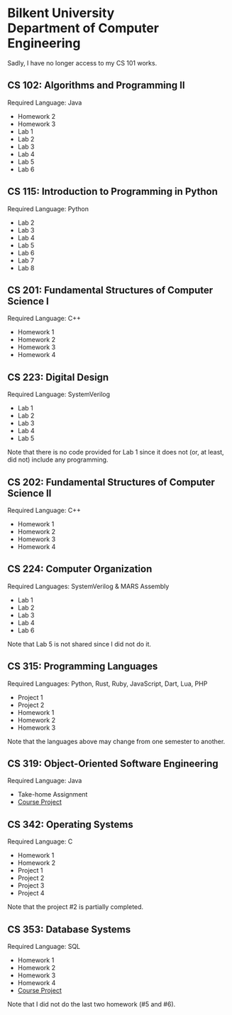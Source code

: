 # Bilkent University<br/>Department of Computer Engineering 

Sadly, I have no longer access to my CS 101 works.

## CS 102: Algorithms and Programming II
Required Language: Java

- Homework 2
- Homework 3
- Lab 1
- Lab 2
- Lab 3
- Lab 4
- Lab 5
- Lab 6

## CS 115: Introduction to Programming in Python
Required Language: Python

- Lab 2
- Lab 3
- Lab 4
- Lab 5
- Lab 6
- Lab 7
- Lab 8

## CS 201: Fundamental Structures of Computer Science I
Required Language: C++

- Homework 1
- Homework 2
- Homework 3
- Homework 4

## CS 223: Digital Design
Required Language: SystemVerilog

- Lab 1
- Lab 2
- Lab 3
- Lab 4
- Lab 5

Note that there is no code provided for Lab 1 since it does not (or, at least, did not) include any programming.

## CS 202: Fundamental Structures of Computer Science II
Required Language: C++

- Homework 1
- Homework 2
- Homework 3
- Homework 4

## CS 224: Computer Organization
Required Languages: SystemVerilog & MARS Assembly

- Lab 1
- Lab 2
- Lab 3
- Lab 4
- Lab 6

Note that Lab 5 is not shared since I did not do it.

## CS 315: Programming Languages
Required Languages: Python, Rust, Ruby, JavaScript, Dart, Lua, PHP

- Project 1
- Project 2
- Homework 1
- Homework 2
- Homework 3

Note that the languages above may change from one semester to another.

## CS 319: Object-Oriented Software Engineering
Required Language: Java<br/>

- Take-home Assignment
- [Course Project](https://github.com/Tuna-Onguner/InternHub)

## CS 342: Operating Systems
Required Language: C<br/>

- Homework 1
- Homework 2
- Project 1
- Project 2
- Project 3
- Project 4

Note that the project #2 is partially completed.

## CS 353: Database Systems
Required Language: SQL<br/>

- Homework 1
- Homework 2
- Homework 3
- Homework 4
- [Course Project](https://github.com/Tuna-Onguner/PawfectMatch)

Note that I did not do the last two homework (#5 and #6).
